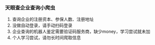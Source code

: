 
### 天眼查企业查询小爬虫

1. 查询企业的注册资本、参保人数、注册地址
2. 没做自动登录，请手动扫码登录
3. 企业查询的机器人鉴定需要验证码服务商，缺少money，学习尝试就未加
4. 个人学习尝试，请勿长时间爬取信息